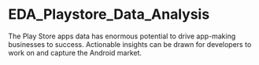 # EDA_Playstore_Data_Analysis
The Play Store apps data has enormous potential to drive app-making businesses to success. Actionable insights can be drawn for developers to work on and capture the Android market.
